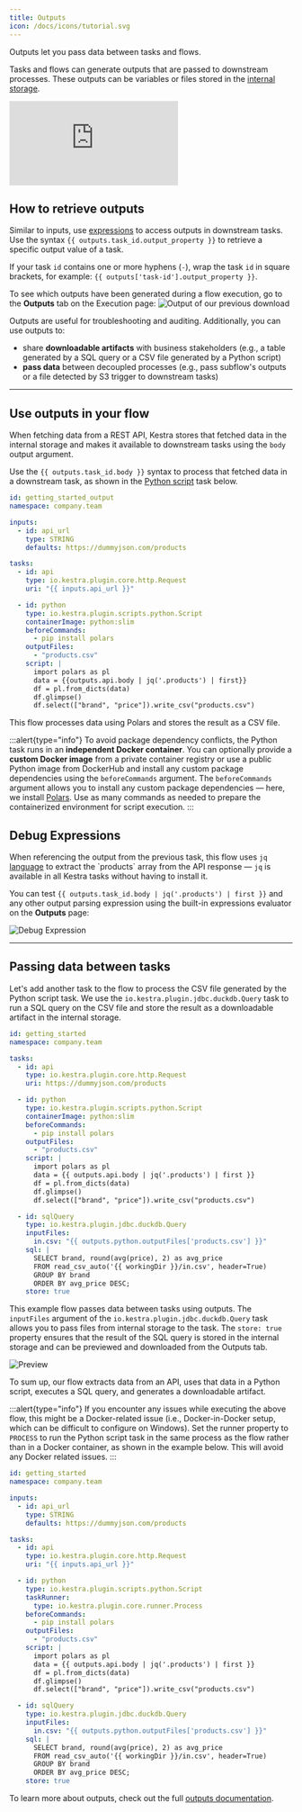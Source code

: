 ```yaml
---
title: Outputs
icon: /docs/icons/tutorial.svg
---
```


Outputs let you pass data between tasks and flows.

Tasks and flows can generate outputs that are passed to downstream processes. These outputs can be variables or files stored in the [internal storage](../07.architecture/09.internal-storage.md).

<div class="video-container">
  <iframe src="https://www.youtube.com/embed/G7rH-VpMOUc?si=sG7Ky8nZMTx98y36" title="YouTube video player" frameborder="0" allow="accelerometer; autoplay; clipboard-write; encrypted-media; gyroscope; picture-in-picture; web-share" referrerpolicy="strict-origin-when-cross-origin" allowfullscreen></iframe>
</div>

## How to retrieve outputs

Similar to inputs, use [expressions](../expressions/index.md) to access outputs in downstream tasks. Use the syntax `{{ outputs.task_id.output_property }}` to retrieve a specific output value of a task.

If your task `id` contains one or more hyphens (`-`), wrap the task `id` in square brackets, for example: `{{ outputs['task-id'].output_property }}`.

To see which outputs have been generated during a flow execution, go to the **Outputs** tab on the Execution page:
![Output of our previous download](/docs/tutorial/outputs/output.png)

Outputs are useful for troubleshooting and auditing. Additionally, you can use outputs to:
- share **downloadable artifacts** with business stakeholders (e.g., a table generated by a SQL query or a CSV file generated by a Python script)
- **pass data** between decoupled processes (e.g., pass subflow's outputs or a file detected by S3 trigger to downstream tasks)

---

## Use outputs in your flow

When fetching data from a REST API, Kestra stores that fetched data in the internal storage and makes it available to downstream tasks using the `body` output argument.

Use the `{{ outputs.task_id.body }}` syntax to process that fetched data in a downstream task, as shown in the [Python script](plugins/plugin-script-python/io.kestra.plugin.scripts.python.script) task below.

```yaml
id: getting_started_output
namespace: company.team

inputs:
  - id: api_url
    type: STRING
    defaults: https://dummyjson.com/products

tasks:
  - id: api
    type: io.kestra.plugin.core.http.Request
    uri: "{{ inputs.api_url }}"

  - id: python
    type: io.kestra.plugin.scripts.python.Script
    containerImage: python:slim
    beforeCommands:
      - pip install polars
    outputFiles:
      - "products.csv"
    script: |
      import polars as pl
      data = {{outputs.api.body | jq('.products') | first}}
      df = pl.from_dicts(data)
      df.glimpse()
      df.select(["brand", "price"]).write_csv("products.csv")
```

This flow processes data using Polars and stores the result as a CSV file.

:::alert{type="info"}
To avoid package dependency conflicts, the Python task runs in an **independent Docker container**. You can optionally provide a **custom Docker image** from a private container registry or use a public Python image from DockerHub and install any custom package dependencies using the `beforeCommands` argument. The `beforeCommands` argument allows you to install any custom package dependencies — here, we install [Polars](https://www.pola.rs/). Use as many commands as needed to prepare the containerized environment for script execution.
:::

## Debug Expressions

When referencing the output from the previous task, this flow uses `jq` [language](https://en.wikipedia.org/wiki/Jq_(programming_language)) to extract the `products` array from the API response — `jq` is available in all Kestra tasks without having to install it.

You can test `{{ outputs.task_id.body | jq('.products') | first }}` and any other output parsing expression using the built-in expressions evaluator on the **Outputs** page:

![Debug Expression](/docs/tutorial/outputs/eval_expressions.png)

---

## Passing data between tasks

Let's add another task to the flow to process the CSV file generated by the Python script task. We use the `io.kestra.plugin.jdbc.duckdb.Query` task to run a SQL query on the CSV file and store the result as a downloadable artifact in the internal storage.

```yaml
id: getting_started
namespace: company.team

tasks:
  - id: api
    type: io.kestra.plugin.core.http.Request
    uri: https://dummyjson.com/products

  - id: python
    type: io.kestra.plugin.scripts.python.Script
    containerImage: python:slim
    beforeCommands:
      - pip install polars
    outputFiles:
      - "products.csv"
    script: |
      import polars as pl
      data = {{ outputs.api.body | jq('.products') | first }}
      df = pl.from_dicts(data)
      df.glimpse()
      df.select(["brand", "price"]).write_csv("products.csv")

  - id: sqlQuery
    type: io.kestra.plugin.jdbc.duckdb.Query
    inputFiles:
      in.csv: "{{ outputs.python.outputFiles['products.csv'] }}"
    sql: |
      SELECT brand, round(avg(price), 2) as avg_price
      FROM read_csv_auto('{{ workingDir }}/in.csv', header=True)
      GROUP BY brand
      ORDER BY avg_price DESC;
    store: true
```

This example flow passes data between tasks using outputs. The `inputFiles` argument of the `io.kestra.plugin.jdbc.duckdb.Query` task allows you to pass files from internal storage to the task. The `store: true` property ensures that the result of the SQL query is stored in the internal storage and can be previewed and downloaded from the Outputs tab.

![Preview](/docs/tutorial/outputs/preview.png)


To sum up, our flow extracts data from an API, uses that data in a Python script, executes a SQL query, and generates a downloadable artifact.

:::alert{type="info"}
If you encounter any issues while executing the above flow, this might be a Docker-related issue (i.e., Docker-in-Docker setup, which can be difficult to configure on Windows). Set the runner property to `PROCESS` to run the Python script task in the same process as the flow rather than in a Docker container, as shown in the example below. This will avoid any Docker related issues.
:::

```yaml
id: getting_started
namespace: company.team

inputs:
  - id: api_url
    type: STRING
    defaults: https://dummyjson.com/products

tasks:
  - id: api
    type: io.kestra.plugin.core.http.Request
    uri: "{{ inputs.api_url }}"

  - id: python
    type: io.kestra.plugin.scripts.python.Script
    taskRunner:
      type: io.kestra.plugin.core.runner.Process
    beforeCommands:
      - pip install polars
    outputFiles:
      - "products.csv"
    script: |
      import polars as pl
      data = {{ outputs.api.body | jq('.products') | first }}
      df = pl.from_dicts(data)
      df.glimpse()
      df.select(["brand", "price"]).write_csv("products.csv")

  - id: sqlQuery
    type: io.kestra.plugin.jdbc.duckdb.Query
    inputFiles:
      in.csv: "{{ outputs.python.outputFiles['products.csv'] }}"
    sql: |
      SELECT brand, round(avg(price), 2) as avg_price
      FROM read_csv_auto('{{ workingDir }}/in.csv', header=True)
      GROUP BY brand
      ORDER BY avg_price DESC;
    store: true
```

To learn more about outputs, check out the full [outputs documentation](../04.workflow-components/06.outputs.md).
